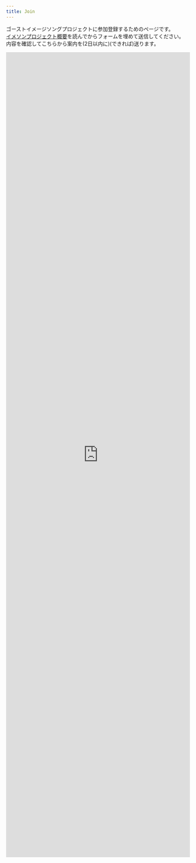 ```yaml
---
title: Join
---
```


ゴーストイメージソングプロジェクトに参加登録するためのページです。<br />
[イメソンプロジェクト概要](/summary.html)を読んでからフォームを埋めて送信してください。
内容を確認してこちらから案内を(2日以内に)(できれば)送ります。

<iframe src="https://docs.google.com/forms/d/e/1FAIpQLSdQI0eDKHWVeX32dg7vFMySaV14QIEB4MR6nFzK9Eo3n_WNCQ/viewform?embedded=true" width="760" height="500" frameborder="0" marginheight="0" marginwidth="0" style="width: 100%;height: 2200px">読み込んでいます...</iframe>
